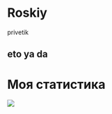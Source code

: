 # Roskiy

privetik

## eto ya da

# Моя статистика
![](https://github-readme-stats.vercel.app/api?username=roskiyadr&show_icons=true&count_private=true&theme=dark)  




<!---
RoskiyADR/RoskiyADR is a ✨ special ✨ repository because its `README.md` (this file) appears on your GitHub profile.
You can click the Preview link to take a look at your changes.
--->
